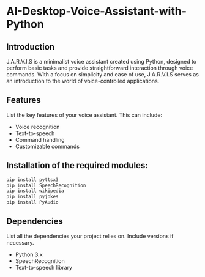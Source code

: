 # AI-Desktop-Voice-Assistant-with-Python

## Introduction

J.A.R.V.I.S is a minimalist voice assistant created using Python, designed to perform basic tasks and provide straightforward interaction through voice commands. With a focus on simplicity and ease of use, J.A.R.V.I.S serves as an introduction to the world of voice-controlled applications.

## Features

List the key features of your voice assistant. This can include:

- Voice recognition
- Text-to-speech
- Command handling
- Customizable commands

## Installation of the required modules:


```bash
pip install pyttsx3
pip install SpeechRecognition
pip install wikipedia
pip install pyjokes
pip install PyAudio
```

## Dependencies

List all the dependencies your project relies on. Include versions if necessary.

- Python 3.x
- SpeechRecognition
- Text-to-speech library
